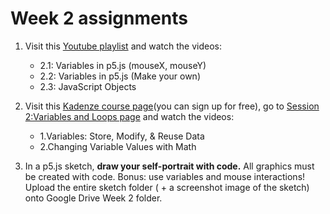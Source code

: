 # Week 2 assignments

1. Visit this [Youtube playlist](https://www.youtube.com/watch?v=RnS0YNuLfQQ&list=PLRqwX-V7Uu6Zy51Q-x9tMWIv9cueOFTFA&index=5) and watch the videos:
    - 2.1: Variables in p5.js (mouseX, mouseY)
    - 2.2: Variables in p5.js (Make your own)
    - 2.3: JavaScript Objects

1. Visit this [Kadenze course page](https://www.kadenze.com/courses/introduction-to-programming-for-the-visual-arts-with-p5-js-i)(you can sign up for free), go to [Session 2:Variables and Loops page](https://www.kadenze.com/courses/introduction-to-programming-for-the-visual-arts-with-p5-js-i/sessions/variables-and-loops) and watch the videos:
    - 1.Variables: Store, Modify, & Reuse Data
    - 2.Changing Variable Values with Math

1. In a p5.js sketch, **draw your self-portrait with code.** All graphics must be created with code. Bonus: use variables and mouse interactions! Upload the entire sketch folder ( + a screenshot image of the sketch) onto Google Drive Week 2 folder.
